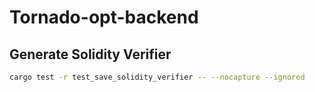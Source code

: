 # Tornado-opt-backend

## Generate Solidity Verifier

```bash
cargo test -r test_save_solidity_verifier -- --nocapture --ignored 
```